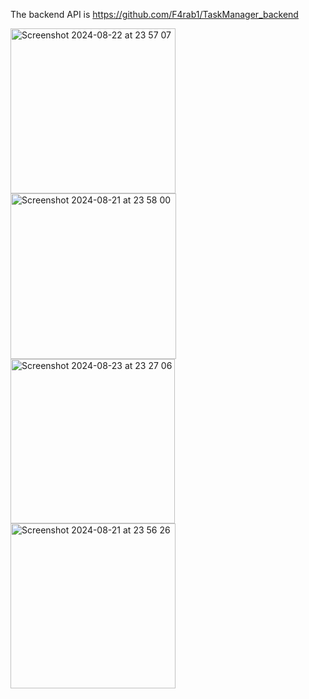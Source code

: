 The backend API is https://github.com/F4rab1/TaskManager_backend

<img width="264" alt="Screenshot 2024-08-22 at 23 57 07" src="https://github.com/user-attachments/assets/93b56d4a-f595-420f-a84d-5653c63fff0a">
<img width="265" alt="Screenshot 2024-08-21 at 23 58 00" src="https://github.com/user-attachments/assets/64553354-f3e7-4e14-ba22-fca37f1d3e70">
<img width="263" alt="Screenshot 2024-08-23 at 23 27 06" src="https://github.com/user-attachments/assets/bdad98f9-32e1-457e-92ca-88471d8528e1">
<img width="264" alt="Screenshot 2024-08-21 at 23 56 26" src="https://github.com/user-attachments/assets/50ab1c4b-de8e-4c55-8c5b-409d40d87996">

